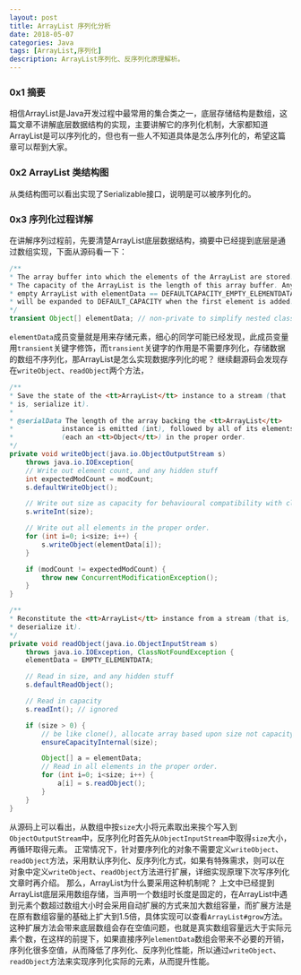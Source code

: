 ```yaml
---
layout: post
title: ArrayList 序列化分析
date: 2018-05-07
categories: Java
tags: [ArrayList,序列化]
description: ArrayList序列化、反序列化原理解析。
---
```


### 0x1 摘要
相信ArrayList是Java开发过程中最常用的集合类之一，底层存储结构是数组，这篇文章不讲解底层数据结构的实现，主要讲解它的序列化机制，大家都知道ArrayList是可以序列化的，但也有一些人不知道具体是怎么序列化的，希望这篇章可以帮到大家。

### 0x2 ArrayList 类结构图

从类结构图可以看出实现了Serializable接口，说明是可以被序列化的。

### 0x3 序列化过程详解
在讲解序列过程前，先要清楚ArrayList底层数据结构，摘要中已经提到底层是通过数组实现，下面从源码看一下：
```java
/**
* The array buffer into which the elements of the ArrayList are stored.
* The capacity of the ArrayList is the length of this array buffer. Any
* empty ArrayList with elementData == DEFAULTCAPACITY_EMPTY_ELEMENTDATA
* will be expanded to DEFAULT_CAPACITY when the first element is added.
*/
transient Object[] elementData; // non-private to simplify nested class access
```
`elementData`成员变量就是用来存储元素，细心的同学可能已经发现，此成员变量用`transient`关键字修饰，而`transient`关键字的作用是不需要序列化，存储数据的数组不序列化，那ArrayList是怎么实现数据序列化的呢？
继续翻源码会发现存在`writeObject`、`readObject`两个方法，
```java
/**
* Save the state of the <tt>ArrayList</tt> instance to a stream (that
* is, serialize it).
*
* @serialData The length of the array backing the <tt>ArrayList</tt>
*            instance is emitted (int), followed by all of its elements
*            (each an <tt>Object</tt>) in the proper order.
*/
private void writeObject(java.io.ObjectOutputStream s)
    throws java.io.IOException{
    // Write out element count, and any hidden stuff
    int expectedModCount = modCount;
    s.defaultWriteObject();

    // Write out size as capacity for behavioural compatibility with clone()
    s.writeInt(size);

    // Write out all elements in the proper order.
    for (int i=0; i<size; i++) {
        s.writeObject(elementData[i]);
    }

    if (modCount != expectedModCount) {
        throw new ConcurrentModificationException();
    }
}

/**
* Reconstitute the <tt>ArrayList</tt> instance from a stream (that is,
* deserialize it).
*/
private void readObject(java.io.ObjectInputStream s)
    throws java.io.IOException, ClassNotFoundException {
    elementData = EMPTY_ELEMENTDATA;

    // Read in size, and any hidden stuff
    s.defaultReadObject();

    // Read in capacity
    s.readInt(); // ignored

    if (size > 0) {
        // be like clone(), allocate array based upon size not capacity
        ensureCapacityInternal(size);

        Object[] a = elementData;
        // Read in all elements in the proper order.
        for (int i=0; i<size; i++) {
            a[i] = s.readObject();
        }
    }
}
```
从源码上可以看出，从数组中按`size`大小将元素取出来挨个写入到`ObjectOutputStream`中，反序列化时首先从`ObjectInputStream`中取得`size`大小，再循环取得元素。
正常情况下，针对要序列化的对象不需要定义`writeObject`、`readObject`方法，采用默认序列化、反序列化方式，如果有特殊需求，则可以在对象中定义`writeObject`、`readObject`方法进行扩展，详细实现原理下次写序列化文章时再介绍。
那么，ArrayList为什么要采用这种机制呢？
上文中已经提到ArrayList底层采用数组存储，当声明一个数组时长度是固定的，在ArrayList中遇到元素个数超过数组大小时会采用自动扩展的方式来加大数组容量，而扩展方法是在原有数组容量的基础上扩大到1.5倍，具体实现可以查看`ArrayList#grow`方法。这种扩展方法会带来底层数组会存在空值问题，也就是真实数组容量远大于实际元素个数，在这样的前提下，如果直接序列`elementData`数组会带来不必要的开销，序列化很多空值，从而降低了序列化、反序列化性能，所以通过`writeObject`、`readObject`方法来实现序列化实际的元素，从而提升性能。

